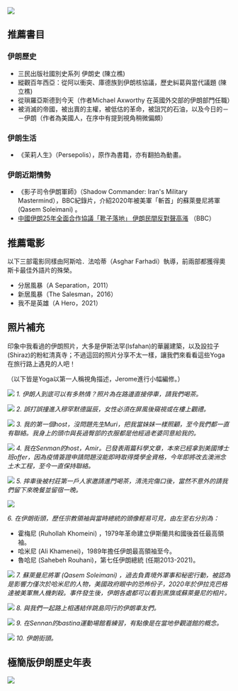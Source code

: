 ---
---
![](https://i.imgur.com/ireTkLF.jpg)

## 推薦書目

### 伊朗歷史

* 三民出版社國別史系列 伊朗史 (陳立樵)
* 縱觀百年西亞：從阿以衝突、庫德族到伊朗核協議，歷史糾葛與當代議題 (陳立樵)
* 從瑣羅亞斯德到今天（作者Michael Axworthy 在英國外交部的伊朗部門任職）
* 被消滅的帝國，被出賣的主權，被低估的革命，被詛咒的石油，以及今日的－－伊朗（作者為美國人，在序中有提到視角稍微偏頗）

### 伊朗生活

* 《茉莉人生》（Persepolis），原作為書籍，亦有翻拍為動畫。

### 伊朗近期情勢

* 《影子司令伊朗軍師》（Shadow Commander: Iran's Military Mastermind），BBC紀錄片，介紹2020年被美軍「斬首」的蘇萊曼尼將軍 (Qasem Soleimani) 。
* [中國伊朗25年全面合作協議「靴子落地」 伊朗民間反對聲高漲](https://www.bbc.com/zhongwen/trad/world-56561203) （BBC）

## 推薦電影

以下三部電影同樣由阿斯哈．法哈蒂（Asghar Farhadi）執導，前兩部都獲得奧斯卡最佳外語片的殊榮。

* 分居風暴（A Separation，2011）
* 新居風暴（The Salesman，2016）
* 我不是英雄（A Hero，2021）

## 照片補充

印象中我看過的伊朗照片，大多是伊斯法罕(Isfahan)的華麗建築，以及設拉子(Shiraz)的粉紅清真寺；不過這回的照片分享不太一樣，讓我們來看看這些Yoga在旅行路上遇見的人吧！

（以下皆是Yoga以第一人稱視角描述，Jerome進行小幅編修。）

![](https://i.imgur.com/HyKc7Et.jpg)
*1. 伊朗人到底可以有多熱情？照片為在路邊直接停車，請我們喝茶。*

![](https://i.imgur.com/XimroIZ.jpg)
*2. 誤打誤撞進入穆罕默德誕辰，女性必須在屏風後窺視或在樓上觀禮。*

![](https://i.imgur.com/JeTdvG2.jpg)
*3. 我的第一個host，沒問題先生Muri，把我當妹妹一樣照顧，至今我們都一直有聯絡。我身上的頭巾與長過臀部的衣服都是他經過老婆同意給我的。*

![](https://i.imgur.com/BxYinZ0.jpg)
*4. 我在Senman的host，Amir。已發表兩篇科學文章，本來已經拿到美國博士班offer，因為疫情簽證申請問題沒能即時取得獎學金資格，今年即將改去澳洲念土木工程，至今一直保持聯絡。*

![](https://i.imgur.com/92mWwKu.jpg)
*5. 摔車後被村莊第一戶人家邀請進門喝茶，清洗完傷口後，當然不意外的請我們留下來晚餐並留宿一晚。*

![](https://i.imgur.com/2ynOwsC.jpg)

*6. 在伊朗街頭，歷任宗教領袖與當時總統的頭像輕易可見，由左至右分別為：*

- 霍梅尼 (Ruhollah Khomeini) ，1979年革命建立伊斯蘭共和國後首任最高領袖。
- 哈米尼 (Ali Khamenei)，1989年擔任伊朗最高領袖至今。
- 魯哈尼 (Sahebeh Rouhani)，第七任伊朗總統 (任期2013-2021)。

![](https://i.imgur.com/MCeYlaZ.jpg)
*7. 蘇萊曼尼將軍 (Qasem Soleimani) ，過去負責境外軍事和秘密行動，被認為是影響力僅次於哈米尼的人物，美國政府眼中的恐怖份子，2020年於伊拉克巴格達被美軍無人機刺殺。事件發生後，伊朗各處都可以看到黑旗或蘇萊曼尼的相片。*

![](https://i.imgur.com/j6ZNCPz.jpg)
*8. 與我們一起路上相遇結伴跳島同行的伊朗車友們。*

![](https://i.imgur.com/dqbkrQG.jpg)
*9. 在Sennan的bastina運動場館看練習，有點像是在當地參觀道館的概念。*

![](https://i.imgur.com/evxqcFo.jpg)
*10. 伊朗街頭。*

## 極簡版伊朗歷史年表

![](https://i.imgur.com/C2s3jLw.jpg)